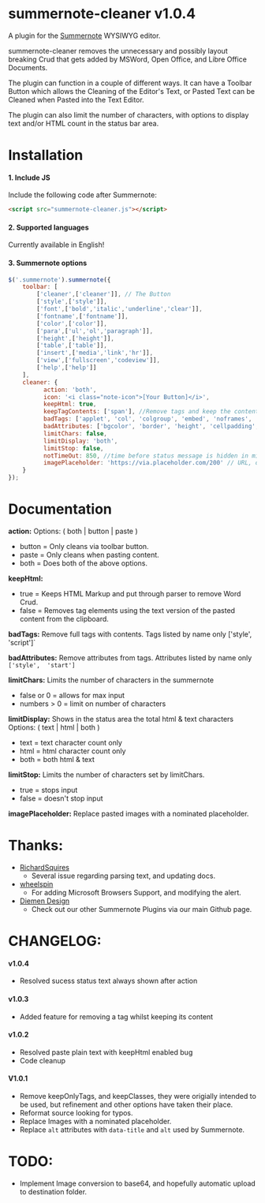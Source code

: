 # summernote-cleaner v1.0.4
A plugin for the [Summernote](https://github.com/summernote/summernote/) WYSIWYG editor.

summernote-cleaner removes the unnecessary and possibly layout breaking Crud that gets added by MSWord, Open Office, and Libre Office Documents.

The plugin can function in a couple of different ways. It can have a Toolbar Button which allows the Cleaning of the Editor's Text, or Pasted Text can be Cleaned when Pasted into the Text Editor.

The plugin can also limit the number of characters, with options to display text and/or HTML count in the status bar area.

# Installation

#### 1. Include JS

Include the following code after Summernote:

```html
<script src="summernote-cleaner.js"></script>
```

#### 2. Supported languages

Currently available in English!

#### 3. Summernote options

```javascript
$('.summernote').summernote({
    toolbar: [
        ['cleaner',['cleaner']], // The Button
        ['style',['style']],
        ['font',['bold','italic','underline','clear']],
        ['fontname',['fontname']],
        ['color',['color']],
        ['para',['ul','ol','paragraph']],
        ['height',['height']],
        ['table',['table']],
        ['insert',['media','link','hr']],
        ['view',['fullscreen','codeview']],
        ['help',['help']]
    ],
    cleaner: {
          action: 'both',
          icon: '<i class="note-icon">[Your Button]</i>',
          keepHtml: true,
          keepTagContents: ['span'], //Remove tags and keep the contents
          badTags: ['applet', 'col', 'colgroup', 'embed', 'noframes', 'noscript', 'script', 'style', 'title'], //Remove full tags with contents,
          badAttributes: ['bgcolor', 'border', 'height', 'cellpadding', 'cellspacing', 'lang', 'start', 'style', 'valign', 'width'],
          limitChars: false,
          limitDisplay: 'both',
          limitStop: false,
          notTimeOut: 850, //time before status message is hidden in miliseconds
          imagePlaceholder: 'https://via.placeholder.com/200' // URL, or relative path to file.
    }
});
```

# Documentation

**action:**
Options: ( both | button | paste )
- button = Only cleans via toolbar button.
- paste = Only cleans when pasting content.
- both = Does both of the above options.

**keepHtml:**
- true = Keeps HTML Markup and put through parser to remove Word Crud.
- false = Removes tag elements using the text version of the pasted content from the clipboard.

**badTags:**
Remove full tags with contents. Tags listed by name only ['style',  'script']`

**badAttributes:**
Remove attributes from tags. Attributes listed by name only `['style',  'start']`

**limitChars:**
Limits the number of characters in the summernote
- false or 0 = allows for max input
- numbers > 0 = limit on number of characters

**limitDisplay:**
Shows in the status area the total html & text characters
Options: ( text | html | both )
- text = text character count only
- html = html character count only
- both = both html & text

**limitStop:**
Limits the number of characters set by limitChars.
- true = stops input
- false = doesn't stop input

**imagePlaceholder:**
Replace pasted images with a nominated placeholder.

# Thanks:
- [RichardSquires](https://github.com/RichardSquires)
  - Several issue regarding parsing text, and updating docs.
- [wheelspin](https://github.com/wheelspin)
  - For adding Microsoft Browsers Support, and modifying the alert.
- [Diemen Design](https://github.com/DiemenDesign/)
  - Check out our other Summernote Plugins via our main Github page.

# CHANGELOG:
#### v1.0.4
- Resolved sucess status text always shown after action

#### v1.0.3
- Added feature for removing a tag whilst keeping its content

#### v1.0.2
- Resolved paste plain text with keepHtml enabled bug
- Code cleanup

#### V1.0.1
- Remove keepOnlyTags, and keepClasses, they were origially intended to be used, but refinement and other options have taken their place.
- Reformat source looking for typos.
- Replace Images with a nominated placeholder.
- Replace `alt` attributes with `data-title` and `alt` used by Summernote.

# TODO:
- Implement Image conversion to base64, and hopefully automatic upload to destination folder.
